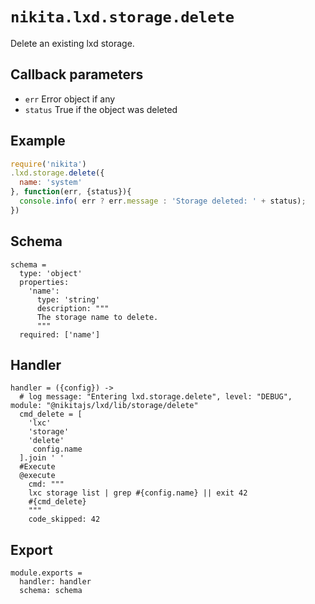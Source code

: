 
# `nikita.lxd.storage.delete`

Delete an existing lxd storage.

## Callback parameters

* `err`
  Error object if any
* `status`
  True if the object was deleted

## Example

```js
require('nikita')
.lxd.storage.delete({
  name: 'system'
}, function(err, {status}){
  console.info( err ? err.message : 'Storage deleted: ' + status);
})
```

## Schema

    schema =
      type: 'object'
      properties:
        'name':
          type: 'string'
          description: """
          The storage name to delete.
          """
      required: ['name']

## Handler

    handler = ({config}) ->
      # log message: "Entering lxd.storage.delete", level: "DEBUG", module: "@nikitajs/lxd/lib/storage/delete"
      cmd_delete = [
        'lxc'
        'storage'
        'delete'
         config.name
      ].join ' '
      #Execute
      @execute
        cmd: """
        lxc storage list | grep #{config.name} || exit 42
        #{cmd_delete}
        """
        code_skipped: 42

## Export

    module.exports =
      handler: handler
      schema: schema
